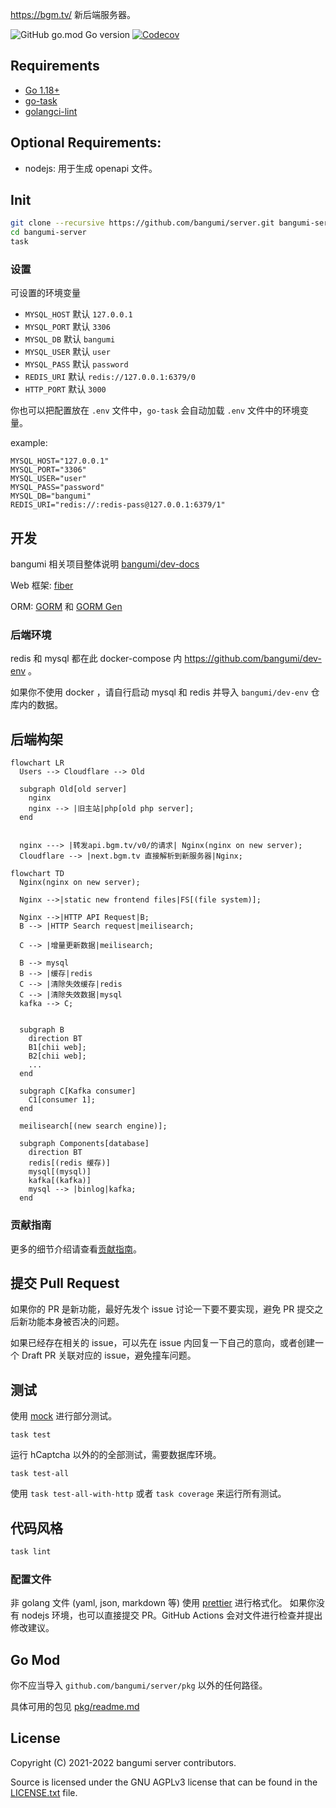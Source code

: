<https://bgm.tv/> 新后端服务器。

![GitHub go.mod Go version](https://img.shields.io/github/go-mod/go-version/Bangumi/server?style=flat-square)
[![Codecov](https://img.shields.io/codecov/c/github/Bangumi/server?style=flat-square)](https://app.codecov.io/gh/Bangumi/server)

## Requirements

- [Go 1.18+](https://go.dev/)
- [go-task](https://taskfile.dev/installation/)
- [golangci-lint](https://golangci-lint.run/)

## Optional Requirements:

- nodejs: 用于生成 openapi 文件。

## Init

```bash
git clone --recursive https://github.com/bangumi/server.git bangumi-server
cd bangumi-server
task
```

### 设置

可设置的环境变量

- `MYSQL_HOST` 默认 `127.0.0.1`
- `MYSQL_PORT` 默认 `3306`
- `MYSQL_DB` 默认 `bangumi`
- `MYSQL_USER` 默认 `user`
- `MYSQL_PASS` 默认 `password`
- `REDIS_URI` 默认 `redis://127.0.0.1:6379/0`
- `HTTP_PORT` 默认 `3000`

你也可以把配置放在 `.env` 文件中，`go-task` 会自动加载 `.env` 文件中的环境变量。

example:

```text
MYSQL_HOST="127.0.0.1"
MYSQL_PORT="3306"
MYSQL_USER="user"
MYSQL_PASS="password"
MYSQL_DB="bangumi"
REDIS_URI="redis://:redis-pass@127.0.0.1:6379/1"
```

## 开发

bangumi 相关项目整体说明 [bangumi/dev-docs](https://github.com/bangumi/dev-docs)

Web 框架: [fiber](https://github.com/gofiber/fiber)

ORM: [GORM](https://github.com/go-gorm/gorm) 和 [GORM Gen](https://github.com/go-gorm/gen)

### 后端环境

redis 和 mysql 都在此 docker-compose 内 <https://github.com/bangumi/dev-env> 。

如果你不使用 docker ，请自行启动 mysql 和 redis 并导入 `bangumi/dev-env` 仓库内的数据。

## 后端构架

```mermaid
flowchart LR
  Users --> Cloudflare --> Old

  subgraph Old[old server]
    nginx
    nginx --> |旧主站|php[old php server];
  end


  nginx ---> |转发api.bgm.tv/v0/的请求| Nginx(nginx on new server);
  Cloudflare --> |next.bgm.tv 直接解析到新服务器|Nginx;
```

```mermaid
flowchart TD
  Nginx(nginx on new server);

  Nginx -->|static new frontend files|FS[(file system)];

  Nginx -->|HTTP API Request|B;
  B --> |HTTP Search request|meilisearch;

  C --> |增量更新数据|meilisearch;

  B --> mysql
  B --> |缓存|redis
  C --> |清除失效缓存|redis
  C --> |清除失效数据|mysql
  kafka --> C;


  subgraph B
    direction BT
    B1[chii web];
    B2[chii web];
    ...
  end

  subgraph C[Kafka consumer]
    C1[consumer 1];
  end

  meilisearch[(new search engine)];

  subgraph Components[database]
    direction BT
    redis[(redis 缓存)]
    mysql[(mysql)]
    kafka[(kafka)]
    mysql --> |binlog|kafka;
  end
```

### 贡献指南

更多的细节介绍请查看[贡献指南](./.github/contributing.md)。

## 提交 Pull Request

如果你的 PR 是新功能，最好先发个 issue 讨论一下要不要实现，避免 PR 提交之后新功能本身被否决的问题。

如果已经存在相关的 issue，可以先在 issue 内回复一下自己的意向，或者创建一个 Draft PR 关联对应的 issue，避免撞车问题。

## 测试

使用 [mock](./internal/mocks/) 进行部分测试。

```
task test
```

运行 hCaptcha 以外的的全部测试，需要数据库环境。

```
task test-all
```

使用 `task test-all-with-http` 或者 `task coverage` 来运行所有测试。

## 代码风格

```bash
task lint
```

### 配置文件

非 golang 文件 (yaml, json, markdown 等) 使用 [prettier](https://prettier.io/) 进行格式化。
如果你没有 nodejs 环境，也可以直接提交 PR。GitHub Actions 会对文件进行检查并提出修改建议。

## Go Mod

你不应当导入 `github.com/bangumi/server/pkg` 以外的任何路径。

具体可用的包见 [pkg/readme.md](./pkg)

## License

Copyright (C) 2021-2022 bangumi server contributors.

Source is licensed under the GNU AGPLv3 license that can be found in the [LICENSE.txt](https://github.com/bangumi/server/blob/master/LICENSE.txt) file.
